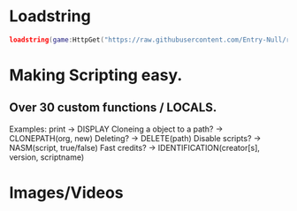 
# Loadstring
```lua
loadstring(game:HttpGet("https://raw.githubusercontent.com/Entry-Null/rluaenvironment/main/main.lua", true))()
```
# Making Scripting easy.
## Over 30 custom functions / LOCALS.
Examples: print -> DISPLAY Cloneing a object to a path? -> CLONEPATH(org, new) Deleting? -> DELETE(path) Disable scripts? -> NASM(script, true/false) Fast credits? -> IDENTIFICATION(creator[s], version, scriptname)

# Images/Videos
 
